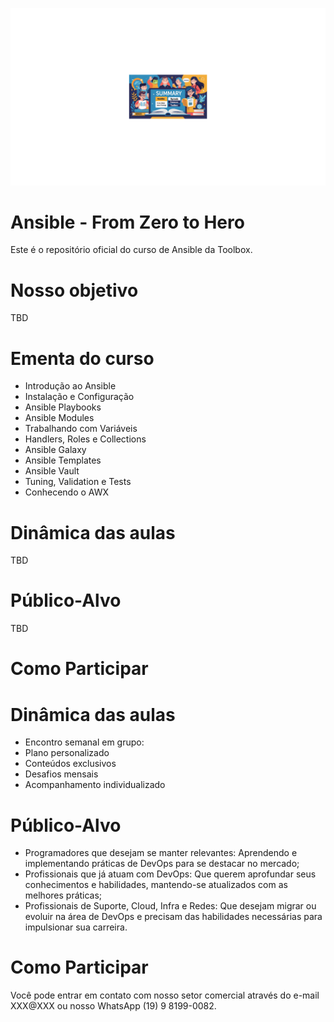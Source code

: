 ![Ansible](imgs/logo.png "Ansible - From Zero to Hero")

# Ansible - From Zero to Hero
Este é o repositório oficial do curso de Ansible da Toolbox.

# Nosso objetivo
TBD

# Ementa do curso
- Introdução ao Ansible
- Instalação e Configuração
- Ansible Playbooks
- Ansible Modules
- Trabalhando com Variáveis
- Handlers, Roles e Collections
- Ansible Galaxy
- Ansible Templates
- Ansible Vault
- Tuning, Validation e Tests
- Conhecendo o AWX

# Dinâmica das aulas
TBD

# Público-Alvo
TBD

# Como Participar

# Dinâmica das aulas
- Encontro semanal em grupo:
- Plano personalizado
- Conteúdos exclusivos
- Desafios mensais
- Acompanhamento individualizado

# Público-Alvo
- Programadores que desejam se manter relevantes: Aprendendo e implementando práticas de DevOps para se destacar no mercado;
- Profissionais que já atuam com DevOps: Que querem aprofundar seus conhecimentos e habilidades, mantendo-se atualizados com as melhores práticas;
- Profissionais de Suporte, Cloud, Infra e Redes: Que desejam migrar ou evoluir na área de DevOps e precisam das habilidades necessárias para impulsionar sua carreira.

# Como Participar
Você pode entrar em contato com nosso setor comercial através do e-mail XXX@XXX ou nosso WhatsApp (19) 9 8199-0082.
